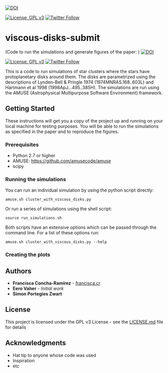[![DOI](https://zenodo.org/badge/DOI/10.5281/zenodo.1465972.svg)](https://doi.org/10.5281/zenodo.1465972)

[![License: GPL v3](https://img.shields.io/badge/License-GPL%20v3-blue.svg)](https://www.gnu.org/licenses/gpl-3.0) [![Twitter Follow](https://img.shields.io/twitter/follow/espadrine.svg?style=social&label=Follow)](http://twitter.com/franconchar)

# viscous-disks-submit
(Code to run the simulations and generate figures of the paper: )
[![DOI](https://zenodo.org/badge/DOI/10.5281/zenodo.1465972.svg)](https://doi.org/10.5281/zenodo.1465972)

[![License: GPL v3](https://img.shields.io/badge/License-GPL%20v3-blue.svg)](https://www.gnu.org/licenses/gpl-3.0) [![Twitter Follow](https://img.shields.io/twitter/follow/espadrine.svg?style=social&label=Follow)](http://twitter.com/franconchar)

This is a code to run simulations of star clusters where the stars have protoplanetary disks around them. The disks are parametrized using the descriptions of Lynden-Bell & Pringle 1974 (1974MNRAS.168..603L) and Hartmann et al 1998 (1998ApJ...495..385H). The simulations are run using the AMUSE (Astrophysical Multipurpose Software Environment) framework.

## Getting Started

These instructions will get you a copy of the project up and running on your local machine for testing purposes. You will be able to run the simulations as specified in the paper and to reproduce the figures.

### Prerequisites
* Python 2.7 or higher
* AMUSE: https://github.com/amusecode/amuse
* scipy

### Running the simulations

You can run an individual simulation by using the python script directly:

```
amuse.sh cluster_with_viscous_disks.py
```

Or run a series of simulations using the shell script:

```
source run_simulations.sh
```

Both scripts have an extensive options which can be passed through the command line. For a list of these options run:

```
amuse.sh cluster_with_viscous_disks.py --help
```
### Creating the plots



## Authors


* **Francisca Concha-Ramírez** - [francisca.cr](https://francisca.cr)
* **Eero Vaher** - *Initial work* 
* **Simon Portegies Zwart**

## License

This project is licensed under the GPL v3 License - see the [LICENSE.md](LICENSE.md) file for details

## Acknowledgments

* Hat tip to anyone whose code was used
* Inspiration
* etc

